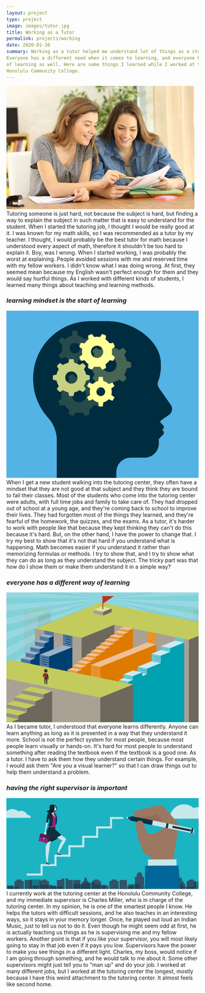 ```yaml
---
layout: project
type: project
image: images/tutor.jpg
title: Working as a Tutor
permalink: projects/working
date: 2020-01-30
summary: Working as a tutor helped me understand lot of things as a student and a teacher. 
Everyone has a different need when it comes to learning, and everyone has a different method 
of learning as well. Here are some things I learned while I worked at the Tutoring Center at 
Honolulu Community College. 
---
```


<img alt="" class="ui medium left floated rounded image" src="/images/tutor.jpg">
Tutoring someone is just hard, not because the subject is hard, but finding a way to explain 
the subject in such matter that is easy to understand for the student. When I started the tutoring 
job, I thought I would be really good at it. I was known for my math skills, so I was recommended 
as a tutor by my teacher. I thought, I would probably be the best tutor for math because I understood
every aspect of math, therefore it shouldn't be too hard to explain it. Boy, was I wrong. When I 
started working, I was probably the worst at explaining. People avoided sessions with me and 
reserved time with my fellow workers. I didn't know what I was doing wrong. At first, they 
seemed mean because my English wasn't perfect enough for them and they would say hurtful things.
As I worked with different kinds of students, I learned many things about teaching and learning methods.

### *learning mindset is the start of learning*

<img alt="" class="ui small left floated rounded image" src="/images/brain.jpg">
When I get a new student walking into the tutoring center, they often have a mindset 
that they are not good at that subject and they think they are bound to fail their classes. 
Most of the students who come into the tutoring center were adults, with full time jobs and 
family to take care of. They had dropped out of school at a young age, and they're coming 
back to school to improve their lives. They had forgotten most of the things they learned, 
and they're fearful of the homework, the quizzes, and the exams. As a tutor, it's harder 
to work with people like that because they kept thinking they can't do this because it's hard. 
But, on the other hand, I have the power to change that. I try my best to show that it's not 
that hard if you understand what is happening. Math becomes easier if you understand it rather 
than memorizing formulas or methods. I try to show that, and I try to show what they can do as 
long as they understand the subject. The tricky part was that how do I show them or make them 
understand it in a simple way?

### *everyone has a different way of learning*

<img alt="" class="ui small left floated rounded image" src="/images/path.png">
As I became tutor, I understood that everyone learns differently. Anyone can learn 
anything as long as it is presented in a way that they understand it more. School is not 
the perfect system for most people, because most people learn visually or hands-on. 
It's hard for most people to understand something after reading the textbook even if the 
textbook is a good one. As a tutor. I have to ask them how they understand certain things. 
For example, I would ask them "Are you a visual learner?" so that I can draw things out to 
help them understand a problem.

### *having the right supervisor is important*

<img alt="" class="ui small left floated rounded image" src="/images/boss.png">
I currently work at the tutoring center at the Honolulu Community College, and my immediate 
supervisor is Charles Miller, who is in charge of the tutoring center. In my opinion, he is 
one of the smartest people I know. He helps the tutors with difficult sessions, and he also 
teaches in an interesting ways, so it stays in your memory longer. Once, he played out loud 
an Indian Music, just to tell us not to do it. Even though he might seem odd at first, he is 
actually teaching us things as he is supervising me and my fellow workers. Another point is 
that if you like your supervisor, you will most likely going to stay in that job even if it 
pays you low. Supervisors have the power to make you see things in a different light. Charles, 
my boss, would notice if I am going through something, and he would talk to me about it. Some 
other supervisors might just tell you to "man up" and do your job. I worked at many different 
jobs, but I worked at the tutoring center the longest, mostly because I have this weird attachment 
to the tutoring center. It almost feels like second home. 
